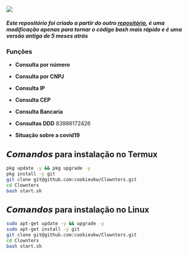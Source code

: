 ![](https://user-images.githubusercontent.com/82988362/153673468-cc24f71f-be25-4de8-9ca6-d847341ae0cc.jpg)
##### **Este repositório foi criado a partir do outro [repositório](https://github.com/mike90s15/Clownters.c/tree/ffc3380a58f82dad905f198f58ea6e72c36a06a9), é uma modificação apenas para tornar o código bash mais rápido e é uma versão antiga de 5 meses atrás**
  
### **Funções**
- **Consulta por número**

- **Consulta por CNPJ**

- **Consulta IP**

- **Consulta CEP**

- **Consulta Bancaria**

- **Consultas DDD** 83986172426

- **Situação sobre a covid19**

## 𝘾𝙤𝙢𝙖𝙣𝙙𝙤𝙨 para instalação no Termux
```bash
pkg update -y && pkg upgrade -y
pkg install -y git
git clone git@github.com:cookieukw/Clownters.git
cd Clownters
bash start.sh
``` 
## 𝘾𝙤𝙢𝙖𝙣𝙙𝙤𝙨 para instalação no Linux
```bash
sudo apt-get update -y && upgrade -y
sudo apt-get install -y git
git clone git@github.com:cookieukw/Clownters.git
cd Clownters
bash start.sh

```

